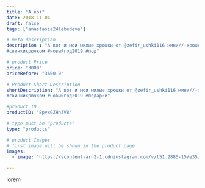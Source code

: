 ```yaml
---
title: "А вот"
date: 2018-11-04
draft: false
tags: ["anastasia24lebedeva"]

# meta description
description : "А вот и мои милые хрюшки от @zefir_ushki116 мини//-хрюшки отличное дополнение к подарку на новый год. Можно носить как брелок)
#свинкикрючком #новыйгод2019 #под"

# product Price
price: "3000"
priceBefore: "3600.0"

# Product Short Description
shortDescription: "А вот и мои милые хрюшки от @zefir_ushki116 мини//-хрюшки отличное дополнение к подарку на новый год. Можно носить как брелок)
#свинкикрючком #новыйгод2019 #подарки"

#product ID
productID: "BpvxGZHn3V8"

# type must be "products"
type: "products"

# product Images
# first image will be shown in the product page
images:
  - image: "https://scontent-arn2-1.cdninstagram.com/v/t51.2885-15/e35/43985392_281198622602058_1356871940434352056_n.jpg?se=7&tp=1&_nc_ht=scontent-arn2-1.cdninstagram.com&_nc_cat=106&_nc_ohc=wzvcM7OsvhgAX_OaibV&ccb=7-4&oh=359a37cc4355216474a1a562af2a5b88&oe=60843979&ig_cache_key=MTkwNDk1NzExMDk2ODM1MDA3Ng%3D%3D.2-ccb7-4"

---
```

lorem
